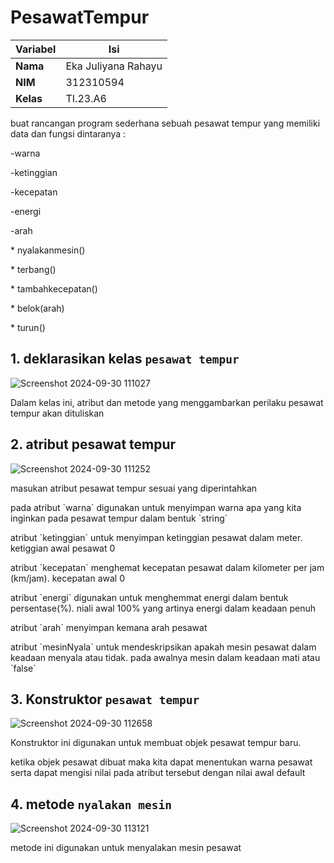 # PesawatTempur

| Variabel | Isi |
| -------- | --- |
|**Nama**| Eka Juliyana Rahayu |
|**NIM** | 312310594 |
|**Kelas** | TI.23.A6 |

<p>buat rancangan program sederhana sebuah pesawat tempur yang memiliki data dan fungsi dintaranya :</p>
<p>-warna                  </p>            
<p>-ketinggian             </p>
<p>-kecepatan              </p>
<p>-energi                 </p>
<p>-arah                   </p>

<p>* nyalakanmesin()</p>
<p>* terbang() </p>
<p>* tambahkecepatan()</p>
<p>* belok(arah)</p>
<p>* turun()</p>

## 1. deklarasikan kelas `pesawat tempur`
![Screenshot 2024-09-30 111027](https://github.com/user-attachments/assets/34f3611b-5395-4b40-8f27-8188ed31554a)
<p>Dalam kelas ini, atribut dan metode yang menggambarkan perilaku pesawat tempur akan dituliskan</p>

## 2. atribut pesawat tempur
![Screenshot 2024-09-30 111252](https://github.com/user-attachments/assets/5a0a1255-d4a9-484b-9733-58d300e7e569)
<p>masukan atribut pesawat tempur sesuai yang diperintahkan</p>
<p>pada atribut `warna` digunakan untuk menyimpan warna apa yang kita inginkan pada pesawat tempur dalam bentuk `string` </p>
<p>atribut `ketinggian`  untuk menyimpan ketinggian pesawat dalam meter. ketiggian awal pesawat 0</p>
<p>atribut `kecepatan` menghemat kecepatan pesawat dalam kilometer per jam (km/jam). kecepatan awal 0 </p>
<p>atribut `energi` digunakan untuk menghemmat energi dalam bentuk persentase(%). niali awal 100% yang artinya energi dalam keadaan penuh</p>
<p>atribut `arah` menyimpan kemana arah pesawat</p>
<p>atribut `mesinNyala` untuk mendeskripsikan apakah mesin pesawat dalam keadaan menyala atau tidak. pada awalnya mesin dalam keadaan mati atau `false`</p>

## 3. Konstruktor `pesawat tempur`
![Screenshot 2024-09-30 112658](https://github.com/user-attachments/assets/c7cdefa4-02eb-4593-bc39-5f0c543496a5)
<p>Konstruktor ini digunakan untuk membuat objek pesawat tempur baru.</p>
<p>ketika objek pesawat dibuat maka kita dapat menentukan warna pesawat serta dapat mengisi nilai pada atribut tersebut dengan nilai awal default </p>

## 4. metode `nyalakan mesin`
![Screenshot 2024-09-30 113121](https://github.com/user-attachments/assets/dafd90b2-a5ce-4d63-8267-761d010d7347)
<p>metode ini digunakan untuk menyalakan mesin pesawat</p>

